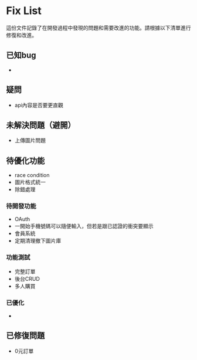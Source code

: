 # Fix List

這份文件記錄了在開發過程中發現的問題和需要改進的功能。請根據以下清單進行修復和改進。

## 已知bug
   - 
## 疑問
   - api內容是否要更直觀

## 未解決問題（避開）
   - 上傳圖片問題

## 待優化功能
   - race condition
   - 圖片格式統一
   - 除錯處理

### 待開發功能
   - OAuth
   - 一開始手機號碼可以隨便輸入，但若是跟已認證的衝突要顯示
   - 會員系統
   - 定期清理撤下圖片庫

### 功能測試
   - 完整訂單
   - 後台CRUD
   - 多人購買

### 已優化
   - 

## 已修復問題
   - 0元訂單